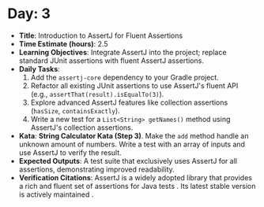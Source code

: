 # **Day**: 3

- **Title**: Introduction to AssertJ for Fluent Assertions
- **Time Estimate (hours)**: 2.5
- **Learning Objectives**: Integrate AssertJ into the project; replace standard JUnit assertions with fluent AssertJ
  assertions.
- **Daily Tasks**:
    1. Add the `assertj-core` dependency to your Gradle project.
    2. Refactor all existing JUnit assertions to use AssertJ's fluent API (e.g., `assertThat(result).isEqualTo(3)`).
    3. Explore advanced AssertJ features like collection assertions (`hasSize`, `containsExactly`).
    4. Write a new test for a `List<String> getNames()` method using AssertJ's collection assertions.
- **Kata**: **String Calculator Kata (Step 3)**. Make the `add` method handle an unknown amount of numbers. Write a test
  with an array of inputs and use AssertJ to verify the result.
- **Expected Outputs**: A test suite that exclusively uses AssertJ for all assertions, demonstrating improved
  readability.
- **Verification Citations**: AssertJ is a widely adopted library that provides a rich and fluent set of assertions for
  Java tests . Its latest stable version is actively maintained .
